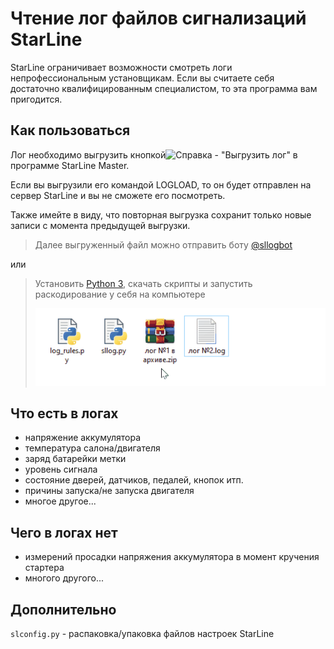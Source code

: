 # Чтение лог файлов сигнализаций StarLine

StarLine ограничивает возможности смотреть логи непрофессиональным установщикам.
Если вы считаете себя достаточно квалифицированным специалистом, то эта программа вам пригодится. 


## Как пользоваться

Лог необходимо выгрузить кнопкой![Справка](https://help.starline.ru/slm/files/ru/2240502/18187109/1/1576055285000/log_black_24dp%402x.png) - "Выгрузить лог"
в программе StarLine Master.

Если вы выгрузили его командой LOGLOAD, то он будет отправлен на сервер StarLine и вы не сможете его посмотреть.

Также имейте в виду, что повторная выгрузка сохранит только новые записи с момента предыдущей выгрузки. 


> Далее выгруженный файл можно отправить боту [@sllogbot](https://t.me/sllogbot)

или

> Установить [Python 3](https://www.python.org/downloads/), скачать скрипты и запустить раскодирование у себя на компьютере
> 
> ![Справка](help.gif)

## Что есть в логах
- напряжение аккумулятора
- температура салона/двигателя
- заряд батарейки метки
- уровень сигнала
- состояние дверей, датчиков, педалей, кнопок итп.
- причины запуска/не запуска двигателя
- многое другое...


## Чего в логах нет
- измерений просадки напряжения аккумулятора в момент кручения стартера
- многого другого...


## Дополнительно

```slconfig.py``` - распаковка/упаковка файлов настроек StarLine
